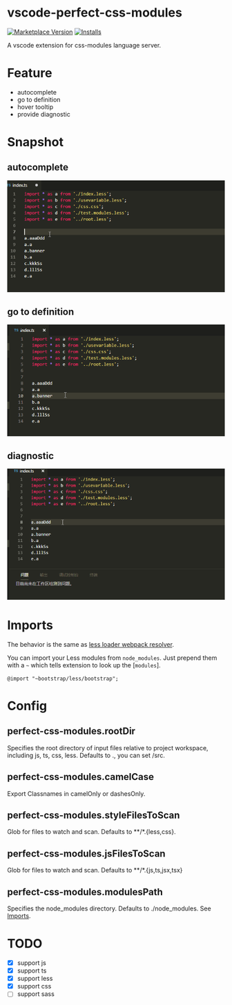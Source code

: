 # vscode-perfect-css-modules
[![Marketplace Version](https://vsmarketplacebadge.apphb.com/version/wangtao0101.vscode-perfect-css-modules.svg)](https://marketplace.visualstudio.com/items?itemName=wangtao0101.vscode-perfect-css-modules)
[![Installs](https://vsmarketplacebadge.apphb.com/installs/wangtao0101.vscode-perfect-css-modules.svg)](https://marketplace.visualstudio.com/items?itemName=wangtao0101.vscode-perfect-css-modules)

A vscode extension for css-modules language server.

# Feature
* autocomplete
* go to definition
* hover tooltip
* provide diagnostic

# Snapshot
## autocomplete
![GitHub Logo](https://github.com/wangtao0101/vscode-perfect-css-modules/blob/master/img/codecomplete.gif?raw=true)

## go to definition
![GitHub Logo](https://github.com/wangtao0101/vscode-perfect-css-modules/blob/master/img/goto.gif?raw=true)

## diagnostic
![GitHub Logo](https://github.com/wangtao0101/vscode-perfect-css-modules/blob/master/img/dia.gif?raw=true)

# Imports
The behavior is the same as [less loader webpack resolver](https://github.com/webpack-contrib/less-loader#imports).

You can import your Less modules from `node_modules`. Just prepend them with a `~` which tells extension to look up the [`modules`].

```less
@import "~bootstrap/less/bootstrap";
```

# Config
## perfect-css-modules.rootDir
Specifies the root directory of input files relative to project workspace, including js, ts, css, less. Defaults to ., you can set /src.

## perfect-css-modules.camelCase
Export Classnames in camelOnly or dashesOnly.

## perfect-css-modules.styleFilesToScan
Glob for files to watch and scan. Defaults to **/*.{less,css}.

## perfect-css-modules.jsFilesToScan
Glob for files to watch and scan. Defaults to **/*.{js,ts,jsx,tsx}

## perfect-css-modules.modulesPath
Specifies the node_modules directory. Defaults to ./node_modules. See [Imports](https://github.com/wangtao0101/vscode-perfect-css-modules#imports).


# TODO
- [x] support js
- [x] support ts
- [x] support less
- [x] support css
- [ ] support sass